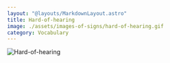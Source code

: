 ```yaml
---
layout: "@layouts/MarkdownLayout.astro"
title: Hard-of-hearing
image: ./assets/images-of-signs/hard-of-hearing.gif
category: Vocabulary
---
```


![Hard-of-hearing](@signs/hard-of-hearing.gif)
